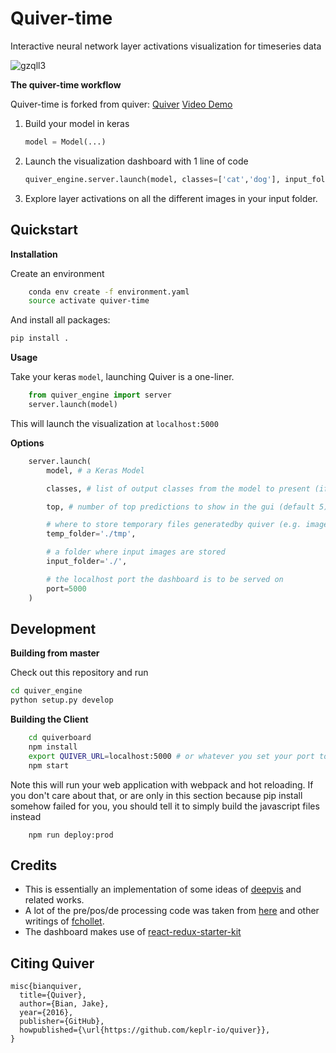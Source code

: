 # Quiver-time

Interactive neural network layer activations visualization for timeseries data

![gzqll3](https://cloud.githubusercontent.com/assets/5866348/20253975/f3d56f14-a9e4-11e6-9693-9873a18df5d3.gif)


**The quiver-time workflow**

Quiver-time is forked from quiver:
[Quiver](https://github.com/keplr-io/quiver)
[Video Demo](https://www.youtube.com/watch?edit=vd&v=tgRW3BRi_FA)

1. Build your model in keras

    ```python
    model = Model(...)
    ```
2. Launch the visualization dashboard with 1 line of code

    ```python
    quiver_engine.server.launch(model, classes=['cat','dog'], input_folder='./input')
    ```
3. Explore layer activations on all the different images in your input folder.


## Quickstart

**Installation**

Create an environment
```bash
    conda env create -f environment.yaml
    source activate quiver-time
```
And install all packages:
```bash
pip install .
```

**Usage**

Take your keras `model`, launching Quiver is a one-liner.

```python
    from quiver_engine import server
    server.launch(model)
```

This will launch the visualization at `localhost:5000`

**Options**

```python
    server.launch(
        model, # a Keras Model

        classes, # list of output classes from the model to present (if not specified 1000 ImageNet classes will be used)

        top, # number of top predictions to show in the gui (default 5)

        # where to store temporary files generatedby quiver (e.g. image files of layers)
        temp_folder='./tmp',

        # a folder where input images are stored
        input_folder='./',

        # the localhost port the dashboard is to be served on
        port=5000
    )
```

## Development

**Building from master**

Check out this repository and run

```bash
cd quiver_engine
python setup.py develop
```

**Building the Client**

```bash
    cd quiverboard
    npm install
    export QUIVER_URL=localhost:5000 # or whatever you set your port to be
    npm start
```

Note this will run your web application with webpack and hot reloading. If you don't care about that, or are only in this section because pip install somehow failed for you, you should tell it to simply build the javascript files instead

```
    npm run deploy:prod
```


## Credits

- This is essentially an implementation of some ideas of [deepvis](https://github.com/yosinski/deep-visualization-toolbox) and related works.
- A lot of the pre/pos/de processing code was taken from [here](https://github.com/fchollet/deep-learning-models) and other writings of [fchollet](https://github.com/fchollet).
- The dashboard makes use of [react-redux-starter-kit](https://github.com/davezuko/react-redux-starter-kit)

## Citing Quiver

```
misc{bianquiver,
  title={Quiver},
  author={Bian, Jake},
  year={2016},
  publisher={GitHub},
  howpublished={\url{https://github.com/keplr-io/quiver}},
}
```
